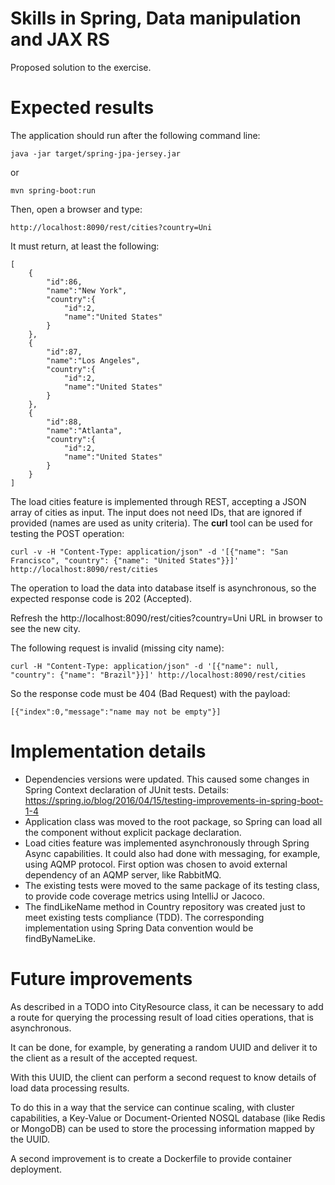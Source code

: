 # Skills in Spring, Data manipulation and JAX RS

Proposed solution to the exercise.

# Expected results
The application should run after the following command line:

	java -jar target/spring-jpa-jersey.jar
    
or 

    mvn spring-boot:run

Then, open a browser and type:

    http://localhost:8090/rest/cities?country=Uni

It must return, at least the following:

    [
        {
            "id":86,
            "name":"New York",
            "country":{
                "id":2,
                "name":"United States"
            }
        },
        {
            "id":87,
            "name":"Los Angeles",
            "country":{
                "id":2,
                "name":"United States"
            }
        },
        {
            "id":88,
            "name":"Atlanta",
            "country":{
                "id":2,
                "name":"United States"
            }
        }
    ]

The load cities feature is implemented through REST, accepting a JSON array of cities as input. The input does not need IDs, that are ignored if provided (names are used as unity criteria). The **curl** tool can be used for testing the POST operation:

    curl -v -H "Content-Type: application/json" -d '[{"name": "San Francisco", "country": {"name": "United States"}}]' http://localhost:8090/rest/cities 

The operation to load the data into database itself is asynchronous, so the expected response code is 202 (Accepted).

Refresh the http://localhost:8090/rest/cities?country=Uni URL in browser to see the new city. 

The following request is invalid (missing city name):

    curl -H "Content-Type: application/json" -d '[{"name": null, "country": {"name": "Brazil"}}]' http://localhost:8090/rest/cities

So the response code must be 404 (Bad Request) with the payload:

    [{"index":0,"message":"name may not be empty"}]

# Implementation details

- Dependencies versions were updated. This caused some changes in Spring Context declaration of JUnit tests. Details: https://spring.io/blog/2016/04/15/testing-improvements-in-spring-boot-1-4 
- Application class was moved to the root package, so Spring can load all the component without explicit package declaration.
- Load cities feature was implemented asynchronously through Spring Async capabilities. It could also had done with messaging, for example, using AQMP protocol. First option was chosen to avoid external dependency of an AQMP server, like RabbitMQ.  
- The existing tests were moved to the same package of its testing class, to provide code coverage metrics using IntelliJ or Jacoco.
- The findLikeName method in Country repository was created just to meet existing tests compliance (TDD). The corresponding implementation using Spring Data convention would be findByNameLike. 

# Future improvements

As described in a TODO into CityResource class, it can be necessary to add a route for querying the processing result of load cities operations, that is asynchronous.

It can be done, for example, by generating a random UUID and deliver it to the client as a result of the accepted request.

With this UUID, the client can perform a second request to know details of load data processing results.

To do this in a way that the service can continue scaling, with cluster capabilities, a Key-Value or Document-Oriented NOSQL database (like Redis or MongoDB) can be used to store the processing information mapped by the UUID.

A second improvement is to create a Dockerfile to provide container deployment.